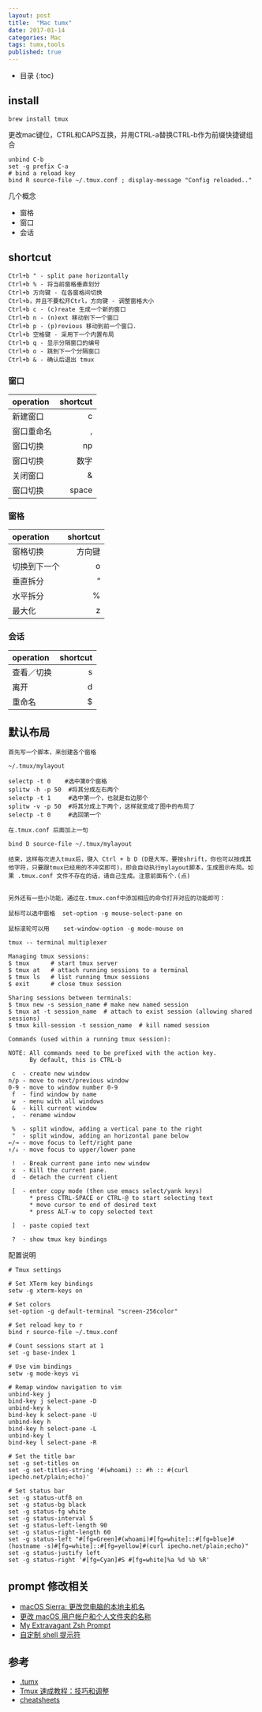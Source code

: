 ```yaml
---
layout: post
title:  "Mac tumx"
date: 2017-01-14
categories: Mac
tags: tumx,tools
published: true
---
```

* 目录
{:toc}


## install

```plain
brew install tmux
```
更改mac键位，CTRL和CAPS互换，并用CTRL-a替换CTRL-b作为前缀快捷键组合

```plain
unbind C-b
set -g prefix C-a
# bind a reload key
bind R source-file ~/.tmux.conf ; display-message "Config reloaded.."
```

几个概念
- 窗格
- 窗口
- 会话

## shortcut

```plain
Ctrl+b " - split pane horizontally
Ctrl+b % - 将当前窗格垂直划分
Ctrl+b 方向键 - 在各窗格间切换
Ctrl+b，并且不要松开Ctrl，方向键 - 调整窗格大小
Ctrl+b c - (c)reate 生成一个新的窗口
Ctrl+b n - (n)ext 移动到下一个窗口
Ctrl+b p - (p)revious 移动到前一个窗口.
Ctrl+b 空格键 - 采用下一个内置布局
Ctrl+b q - 显示分隔窗口的编号
Ctrl+b o - 跳到下一个分隔窗口
Ctrl+b & - 确认后退出 tmux
```

### 窗口

| operation|shortcut|
|:---------|-------:|
|新建窗口    |       c|
|窗口重命名  |       ,|
|窗口切换|np|
|窗口切换|数字|
|关闭窗口|&|
|窗口切换|space|

### 窗格

|operation|shortcut|
|:--------|-------:|
|窗格切换|方向键|
|切换到下一个|o|
|垂直拆分|“|
|水平拆分|%|
|最大化|z|

### 会话

|operation|shortcut|
|:--------|-------:|
|查看／切换|s|
|离开|d|
|重命名|$|



## 默认布局

```plain
首先写一个脚本，来创建各个窗格

~/.tmux/mylayout

selectp -t 0    #选中第0个窗格
splitw -h -p 50  #将其分成左右两个
selectp -t 1     #选中第一个，也就是右边那个
splitw -v -p 50  #将其分成上下两个，这样就变成了图中的布局了
selectp -t 0     #选回第一个

在.tmux.conf 后面加上一句

bind D source-file ~/.tmux/mylayout

结束，这样每次进入tmux后，键入 Ctrl + b D (D是大写，要按shrift，你也可以按成其他字符，只要跟tmux已经用的不冲突即可)，即会自动执行mylayout脚本，生成图示布局。如果 .tmux.conf 文件不存在的话，请自己生成。注意前面有个.(点)


另外还有一些小功能，通过在.tmux.conf中添加相应的命令打开对应的功能即可：

鼠标可以选中窗格  set-option -g mouse-select-pane on

鼠标滚轮可以用    set-window-option -g mode-mouse on
```



```plain
tmux -- terminal multiplexer

Managing tmux sessions:
$ tmux      # start tmux server
$ tmux at   # attach running sessions to a terminal
$ tmux ls   # list running tmux sessions
$ exit      # close tmux session

Sharing sessions between terminals:
$ tmux new -s session_name # make new named session
$ tmux at -t session_name  # attach to exist session (allowing shared sessions)
$ tmux kill-session -t session_name  # kill named session

Commands (used within a running tmux session):

NOTE: All commands need to be prefixed with the action key.
      By default, this is CTRL-b

 c  - create new window
n/p - move to next/previous window
0-9 - move to window number 0-9
 f  - find window by name
 w  - menu with all windows
 &  - kill current window
 ,  - rename window

 %  - split window, adding a vertical pane to the right
 "  - split window, adding an horizontal pane below
←/→ - move focus to left/right pane
↑/↓ - move focus to upper/lower pane

 !  - Break current pane into new window
 x  - Kill the current pane.
 d  - detach the current client

 [  - enter copy mode (then use emacs select/yank keys)
      * press CTRL-SPACE or CTRL-@ to start selecting text
      * move cursor to end of desired text
      * press ALT-w to copy selected text

 ]  - paste copied text

 ?  - show tmux key bindings
```

配置说明

```plain
# Tmux settings

# Set XTerm key bindings
setw -g xterm-keys on

# Set colors
set-option -g default-terminal "screen-256color"

# Set reload key to r
bind r source-file ~/.tmux.conf

# Count sessions start at 1
set -g base-index 1

# Use vim bindings
setw -g mode-keys vi

# Remap window navigation to vim
unbind-key j
bind-key j select-pane -D
unbind-key k
bind-key k select-pane -U
unbind-key h
bind-key h select-pane -L
unbind-key l
bind-key l select-pane -R

# Set the title bar
set -g set-titles on
set -g set-titles-string '#(whoami) :: #h :: #(curl ipecho.net/plain;echo)'

# Set status bar
set -g status-utf8 on
set -g status-bg black
set -g status-fg white
set -g status-interval 5
set -g status-left-length 90
set -g status-right-length 60
set -g status-left "#[fg=Green]#(whoami)#[fg=white]::#[fg=blue]#(hostname -s)#[fg=white]::#[fg=yellow]#(curl ipecho.net/plain;echo)"
set -g status-justify left
set -g status-right '#[fg=Cyan]#S #[fg=white]%a %d %b %R'
```

## prompt 修改相关

- [macOS Sierra: 更改您电脑的本地主机名](https://support.apple.com/kb/PH25384?viewlocale=zh_CN&locale=zh_CN)
- [更改 macOS 用户帐户和个人文件夹的名称](https://support.apple.com/zh-cn/HT201548)
- [My Extravagant Zsh Prompt](http://stevelosh.com/blog/2010/02/my-extravagant-zsh-prompt/)
- [自定制 shell 提示符](https://billie66.github.io/TLCL/book/chap14.html)

## 参考


- [.tumx](https://github.com/gpakosz/.tmux)
- [Tmux 速成教程：技巧和调整](http://blog.jobbole.com/87584/?utm_source=blog.jobbole.com&utm_medium=relatedPosts)
- [cheatsheets](http://cheat.errtheblog.com/s/tmux)
